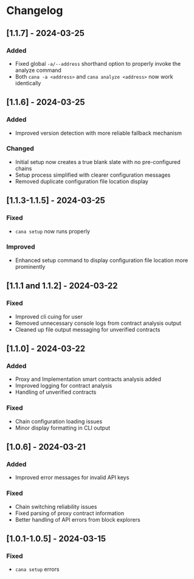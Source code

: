 # Changelog

## [1.1.7] - 2024-03-25

### Added

- Fixed global `-a/--address` shorthand option to properly invoke the analyze command
- Both `cana -a <address>` and `cana analyze <address>` now work identically

## [1.1.6] - 2024-03-25

### Added

- Improved version detection with more reliable fallback mechanism

### Changed

- Initial setup now creates a true blank slate with no pre-configured chains
- Setup process simplified with clearer configuration messages
- Removed duplicate configuration file location display

## [1.1.3-1.1.5] - 2024-03-25

### Fixed

- `cana setup` now runs properly

### Improved

- Enhanced setup command to display configuration file location more prominently

## [1.1.1 and 1.1.2] - 2024-03-22

### Fixed

- Improved cli cuing for user
- Removed unnecessary console logs from contract analysis output
- Cleaned up file output messaging for unverified contracts

## [1.1.0] - 2024-03-22

### Added

- Proxy and Implementation smart contracts analysis added
- Improved logging for contract analysis
- Handling of unverified contracts

### Fixed

- Chain configuration loading issues
- Minor display formatting in CLI output

## [1.0.6] - 2024-03-21

### Added

- Improved error messages for invalid API keys

### Fixed

- Chain switching reliability issues
- Fixed parsing of proxy contract information
- Better handling of API errors from block explorers

## [1.0.1-1.0.5] - 2024-03-15

### Fixed

- `cana setup` errors
